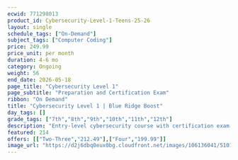 ```yaml
---
ecwid: 771298013
product_id: Cybersecurity-Level-1-Teens-25-26
layout: single
schedule_tags: ["On-Demand"]
subject_tags: ["Computer Coding"]
price: 249.99
price_unit: per month
duration: 4-6 mo
category: Ongoing
weight: 56
end_date: 2026-05-18
page_title: "Cybersecurity Level 1"
page_subtitle: "Preparation and Certification Exam"
ribbon: "On Demand"
title: "Cybersecurity Level 1 | Blue Ridge Boost"
day_tags: []
grade_tags: ["7th","8th","9th","10th","11th","12th"]
description: "Entry-level cybersecurity course with certification exam prep at Blue Ridge Boost. Learn core security concepts, tools, and best practices with expert guidance. Charlottesville, VA. Contact (434) 260-0636 or nora@blueridgeboost.com ." 
featured: 214
offers: [["Two-Three","212.49"],["Four","199.99"]]
image_url: "https://d2j6dbq0eux0bg.cloudfront.net/images/106136041/5101158650.png"
---
```

